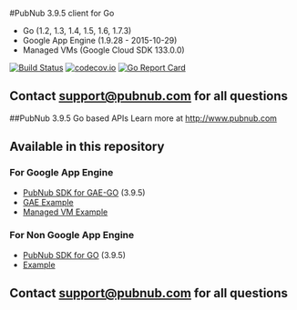 #PubNub 3.9.5 client for Go
* Go (1.2, 1.3, 1.4, 1.5, 1.6, 1.7.3)
* Google App Engine (1.9.28 - 2015-10-29)
* Managed VMs (Google Cloud SDK 133.0.0)

[![Build Status](https://travis-ci.org/pubnub/go.svg?branch=master)](https://travis-ci.org/pubnub/go)
[![codecov.io](https://codecov.io/github/pubnub/go/coverage.svg?branch=master)](https://codecov.io/github/pubnub/go?branch=master)
[![Go Report Card](https://goreportcard.com/badge/github.com/pubnub/go)](https://goreportcard.com/report/github.com/pubnub/go)

## Contact support@pubnub.com for all questions

##PubNub 3.9.5 Go based APIs
Learn more at http://www.pubnub.com

## Available in this repository

### For Google App Engine

* [PubNub SDK for GAE-GO](gae) (3.9.5)
 * [GAE Example](gae-example)
 * [Managed VM Example](gae-managed-vm-example)

### For Non Google App Engine

* [PubNub SDK for GO](messaging) (3.9.5)
 * [Example](messaging/examples/cli/pubnubExample.go)

## Contact support@pubnub.com for all questions
